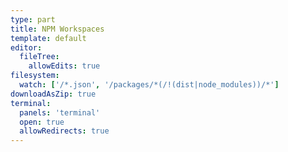 ```yaml
---
type: part
title: NPM Workspaces
template: default
editor:
  fileTree:
    allowEdits: true
filesystem:
  watch: ['/*.json', '/packages/*(/!(dist|node_modules))/*']
downloadAsZip: true
terminal:
  panels: 'terminal'
  open: true
  allowRedirects: true
---
```

